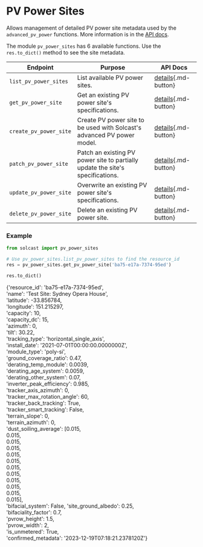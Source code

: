 # PV Power Sites
Allows management of detailed PV power site metadata used by the `advanced_pv_power` functions.  More information is in the [API docs](https://docs.solcast.com.au/#49090b36-66db-4d0f-89d5-87d19f00bec1).

The module `pv_power_sites` has 6 available functions. Use the `res.to_dict()` method to see the site metadata.

| Endpoint | Purpose | API Docs |
|------|------|------|
| `list_pv_power_sites` | List available PV power sites. | [details](https://docs.solcast.com.au/#baee4c8b-83e8-43e6-886b-98671164df10){.md-button} |
| `get_pv_power_site`      | Get an existing PV power site's specifications. | [details](https://docs.solcast.com.au/#27a18021-eed0-4281-8b28-9bdf1ebb2a95){.md-button} |
| `create_pv_power_site`     | Create PV power site to be used with Solcast's advanced PV power model. | [details](https://docs.solcast.com.au/#d3a35494-15d8-4baa-b96f-7fd3353c9f06){.md-button} |
| `patch_pv_power_site`     | Patch an existing PV power site to partially update the site's specifications. | [details](https://docs.solcast.com.au/#ba412164-31c2-47a9-a965-c95bc9b632a6){.md-button} |
| `update_pv_power_site`     | Overwrite an existing PV power site's specifications. | [details](https://docs.solcast.com.au/#181cf2be-f710-49c3-8050-07be858f25e1){.md-button} |
| `delete_pv_power_site`     | Delete an existing PV power site. | [details](https://docs.solcast.com.au/#c2353692-36db-46b8-8508-a6d4fae65390){.md-button} |

### Example

```python
from solcast import pv_power_sites

# Use pv_power_sites.list_pv_power_sites to find the resource_id
res = pv_power_sites.get_pv_power_site('ba75-e17a-7374-95ed')

res.to_dict()
```
{'resource_id': 'ba75-e17a-7374-95ed',  
 'name': 'Test Site: Sydney Opera House',  
 'latitude': -33.856784,  
 'longitude': 151.215297,  
 'capacity': 10,  
 'capacity_dc': 15,  
 'azimuth': 0,  
 'tilt': 30.22,  
 'tracking_type': 'horizontal_single_axis',  
 'install_date': '2021-07-01T00:00:00.0000000Z',  
 'module_type': 'poly-si',  
 'ground_coverage_ratio': 0.47,  
 'derating_temp_module': 0.0039,  
 'derating_age_system': 0.0059,  
 'derating_other_system': 0.07,  
 'inverter_peak_efficiency': 0.985,  
 'tracker_axis_azimuth': 0,  
 'tracker_max_rotation_angle': 60,  
 'tracker_back_tracking': True,  
 'tracker_smart_tracking': False,  
 'terrain_slope': 0,  
 'terrain_azimuth': 0,  
 'dust_soiling_average': [0.015,  
  0.015,  
  0.015,  
  0.015,  
  0.015,  
  0.015,  
  0.015,  
  0.015,  
  0.015,  
  0.015,  
  0.015,  
  0.015],  
 'bifacial_system': False, 
 'site_ground_albedo': 0.25,  
 'bifaciality_factor': 0.7,  
 'pvrow_height': 1.5,  
 'pvrow_width': 2,  
 'is_unmetered': True,  
 'confirmed_metadata': '2023-12-19T07:18:21.2378120Z'}


